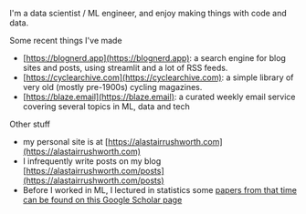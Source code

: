 I'm a data scientist / ML engineer, and enjoy making things with code and data.

Some recent things I've made
- [https://blognerd.app](https://blognerd.app): a search engine for blog sites and posts, using streamlit and a lot of RSS feeds.
- [https://cyclearchive.com](https://cyclearchive.com): a simple library of very old (mostly pre-1900s) cycling magazines.
- [https://blaze.email](https://blaze.email): a curated weekly email service covering several topics in ML, data and tech

Other stuff
- my personal site is at [https://alastairrushworth.com](https://alastairrushworth.com)
- I infrequently write posts on my blog [https://alastairrushworth.com/posts](https://alastairrushworth.com/posts)
- Before I worked in ML, I lectured in statistics some [papers from that time can be found on this Google Scholar page](https://scholar.google.com/citations?user=imiL1YoAAAAJ&hl=en)
